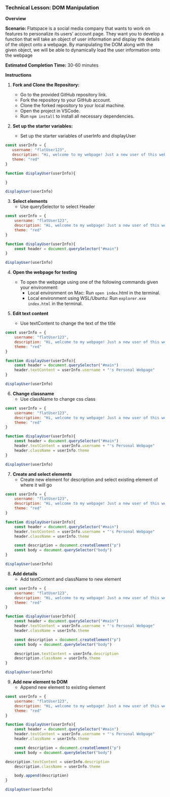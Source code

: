 ### Technical Lesson: DOM Manipulation

**Overview**

**Scenario:** Flatspace is a social media company that wants to work on features to personalize its users' account page. They want you to develop a function that will take an object of user information and display the details of the object onto a webpage. By manipulating the DOM along with the given object, we will be able to dynamically load the user information onto the webpage


**Estimated Completion Time:** 30-60 minutes


**Instructions**

1. **Fork and Clone the Repository:**
   - Go to the provided GitHub repository link.
   - Fork the repository to your GitHub account.
   - Clone the forked repository to your local machine.
   - Open the project in VSCode.
   - Run `npm install` to install all necessary dependencies.

2. **Set up the starter variables:**
   - Set up the starter variables of userInfo and displayUser
 
 ``` js
const userInfo = {
	username: "flatUser123",
	description: "Hi, welcome to my webpage! Just a new user of this website!",
	theme: "red"
}

function displayUser(userInfo){

}

displayUser(userInfo)
 ```

3. **Select elements**
   - Use querySelector to select Header

```js
const userInfo = {
	username: "flatUser123",
	description: "Hi, welcome to my webpage! Just a new user of this website!",
	theme: "red"
}

function displayUser(userInfo){
	const header = document.querySelector("#main")
}

displayUser(userInfo)
```

4. **Open the webpage for testing**
   - To open the webpage using one of the following commands given your environment:
      - Local environment on Mac: Run `open index`.html in the terminal.
      - Local environment using WSL/Ubuntu: Run `explorer.exe index.html` in the terminal.


5. **Edit text content**
   - Use textContent to change the text of the title
```js
const userInfo = {
	username: "flatUser123",
	description: "Hi, welcome to my webpage! Just a new user of this website!",
	theme: "red"
}

function displayUser(userInfo){
	const header = document.querySelector("#main")
	header.textContent = userInfo.username + "'s Personal Webpage"
}

displayUser(userInfo)
```

6. **Change classname**
   - Use className to change css class

```js
const userInfo = {
	username: "flatUser123",
	description: "Hi, welcome to my webpage! Just a new user of this website!",
	theme: "red"
}

function displayUser(userInfo){
	const header = document.querySelector("#main")
	header.textContent = userInfo.username + "'s Personal Webpage"
	header.className = userInfo.theme
}

displayUser(userInfo)
```

7. **Create and select elements**
   - Create new element for description and select existing element of where it will go

```js
const userInfo = {
	username: "flatUser123",
	description: "Hi, welcome to my webpage! Just a new user of this website!",
	theme: "red"
}

function displayUser(userInfo){
	const header = document.querySelector("#main")
	header.textContent = userInfo.username + "'s Personal Webpage"
	header.className = userInfo.theme

	const description = document.createElement("p")
	const body = document.querySelector("body")
}

displayUser(userInfo)
```

8. **Add details**
   - Add textContent and className to new element

```js
const userInfo = {
	username: "flatUser123",
	description: "Hi, welcome to my webpage! Just a new user of this website!",
	theme: "red"
}

function displayUser(userInfo){
	const header = document.querySelector("#main")
	header.textContent = userInfo.username + "'s Personal Webpage"
	header.className = userInfo.theme

	const description = document.createElement("p")
	const body = document.querySelector("body")

	description.textContent = userInfo.description
	description.className = userInfo.theme
}

displayUser(userInfo)
```

9. **Add new element to DOM**
   - Append new element to existing element

```js
const userInfo = {
	username: "flatUser123",
	description: "Hi, welcome to my webpage! Just a new user of this website!",
	theme: "red"
}

function displayUser(userInfo){
	const header = document.querySelector("#main")
	header.textContent = userInfo.username + "'s Personal Webpage"
	header.className = userInfo.theme

	const description = document.createElement("p")
	const body = document.querySelector("body")

description.textContent = userInfo.description
	description.className = userInfo.theme

	body.append(description)
}

displayUser(userInfo)
```


